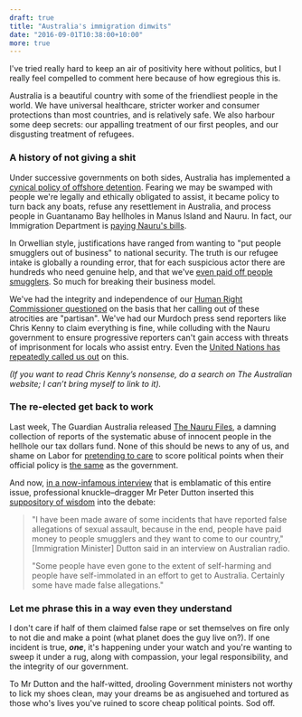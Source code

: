 ```yaml
---
draft: true
title: "Australia's immigration dimwits"
date: "2016-09-01T10:38:00+10:00"
more: true
---
```

I've tried really hard to keep an air of positivity here without politics, but I really feel compelled to comment here because of how egregious this is.

<!--more-->

Australia is a beautiful country with some of the friendliest people in the world. We have universal healthcare, stricter worker and consumer protections than most countries, and is relatively safe. We also harbour some deep secrets: our appalling treatment of our first peoples, and our disgusting treatment of refugees.

### A history of not giving a shit

Under successive governments on both sides, Australia has implemented a [cynical policy of offshore detention](https://www.humanrights.gov.au/publications/last-resort-national-inquiry-children-immigration-detention/6-australias-immigration). Fearing we may be swamped with people we're legally and ethically obligated to assist, it became policy to turn back any boats, refuse any resettlement in Australia, and process people in Guantanamo Bay hellholes in Manus Island and Nauru. In fact, our Immigration Department is [paying Nauru's bills](http://michaeljfield.tumblr.com/post/122213340378/nauru-australias-stressed-client-state).

In Orwellian style, justifications have ranged from wanting to "put people smugglers out of business" to national security. The truth is our refugee intake is globally a rounding error, that for each suspicious actor there are hundreds who need genuine help, and that we've [even paid off people smugglers](http://www.smh.com.au/federal-politics/political-news/asylum-boat-turnbacks-australia-paid-people-smugglers-under-former-labor-government-20150615-ghotbt.html). So much for breaking their business model. 

We've had the integrity and independence of our [Human Right Commissioner questioned](https://www.thesaturdaypaper.com.au/news/politics/2015/06/13/abbotts-war-gillian-triggs/14341176002000) on the basis that her calling out of these atrocities are "partisan". We've had our Murdoch press send reporters like Chris Kenny to claim everything is fine, while colluding with the Nauru government to ensure progressive reporters can't gain access with threats of imprisonment for locals who assist entry. Even the [United Nations has repeatedly called us out](http://www.abc.net.au/news/2014-11-11/un-committee-flags-concerns-about-australian-policy/5882190) on this.

<p style="font-style:italic">(If you want to read Chris Kenny’s nonsense, do a search on The Australian website; I can’t bring myself to link to it).</p>

### The re-elected get back to work

Last week, The Guardian Australia released [The Nauru Files](https://www.theguardian.com/australia-news/australian-immigration-and-asylum), a damning collection of reports of the systematic abuse of innocent people in the hellhole our tax dollars fund. None of this should be news to any of us, and shame on Labor for [pretending to care](https://www.theguardian.com/australia-news/2016/aug/13/the-nauru-files-labor-to-call-for-parliamentary-inquiry-into-abuse-allegations) to score political points when their official policy is [the same](https://www.theguardian.com/australia-news/2016/may/01/asylum-seekers-greens-use-labors-key-weakness-to-attack-shortens-stronghold) as the government.

And now, [in a now-infamous interview](http://www.straitstimes.com/asia/australianz/australia-accuses-refugees-of-falsely-reporting-sexual-abuse) that is emblamatic of this entire issue, professional knuckle–dragger Mr Peter Dutton inserted this [suppository of wisdom](http://edition.cnn.com/2013/08/12/world/asia/australia-abbott-suppository-gaffe/index.html) into the debate:

> "I have been made aware of some incidents that have reported false allegations of sexual assault, because in the end, people have paid money to people smugglers and they want to come to our country," [Immigration Minister] Dutton said in an interview on Australian radio.
>
> "Some people have even gone to the extent of self-harming and people have self-immolated in an effort to get to Australia. Certainly some have made false allegations."

### Let me phrase this in a way even they understand

I don't care if half of them claimed false rape or set themselves on fire only to not die and make a point (what planet does the guy live on?). If one incident is true, ***one***, it's happening under your watch and you're wanting to sweep it under a rug, along with compassion, your legal responsibility, and the integrity of our government.

To Mr Dutton and the half-witted, drooling Government ministers not worthy to lick my shoes clean, may your dreams be as angisuehed and tortured as those who's lives you've ruined to score cheap political points. Sod off.

